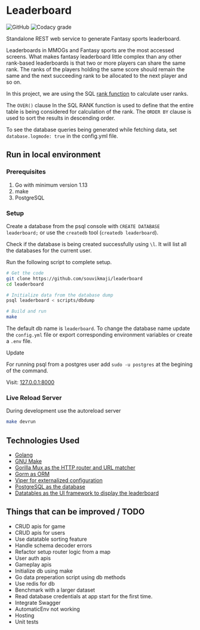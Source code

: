 # Leaderboard

![GitHub](https://img.shields.io/github/license/souvikmaji/leaderboard) ![Codacy grade](https://img.shields.io/codacy/grade/a0b36eaed7b74ec6be460ceda499bf2c)

Standalone REST web service to generate Fantasy sports leaderboard.

Leaderboards in MMOGs and Fantasy sports are the most accessed screens. What makes fantasy leaderboard little complex than any other rank-based leaderboards is that two or more players can share the same rank. The ranks of the players holding the same score should remain the same and the next succeeding rank to be allocated to the next player and so on.

In this project, we are using the SQL [rank function](http://www.sqltutorial.org/sql-window-functions/sql-rank/) to calculate user ranks.

The `OVER()` clause In the SQL RANK function is used to define that the entire table is being considered for calculation of the rank. The `ORDER BY` clause is used to sort the results in descending order.

To see the database queries being generated while fetching data, set `database.logmode: true` in the config.yml file.

## Run in local environment

### Prerequisites

1.  Go with minimum version 1.13
2.  make
3.  PostgreSQL

### Setup

Create a database from the psql console with `CREATE DATABASE leaderboard;` or use the `createdb` tool (`createdb leaderboard`).

Check if the database is being created successfully using `\l`. It will list all the databases for the current user.

Run the following script to complete setup.

```sh
# Get the code
git clone https://github.com/souvikmaji/leaderboard
cd leaderboard

# Initialize data from the database dump
psql leaderboard < scripts/dbdump

# Build and run
make
```

The default db name is `leaderboard`. To change the database name update the `config.yml` file or export corresponding environment variables or create a `.env` file.

Update

For running psql from a postgres user add `sudo -u postgres` at the begining of the command.

Visit: [127.0.0.1:8000](127.0.0.1:8000)

### Live Reload Server

During development use the autoreload server

```sh
make devrun
```

## Technologies Used

-   [Golang](https://golang.org/)
-   [GNU Make](https://www.gnu.org/software/make/manual/html_node/Introduction.html)
-   [Gorilla Mux as the HTTP router and URL matcher](https://github.com/gorilla/mux)
-   [Gorm as ORM](https://gorm.io/)
-   [Viper for externalized configuration](https://github.com/spf13/viper)
-   [PostgreSQL as the database](https://www.postgresql.org/)
-   [Datatables as the UI framework to display the leaderboard](https://datatables.net/)

## Things that can be improved / TODO

-   CRUD apis for game
-   CRUD apis for users
-   Use datatable sorting feature
-   Handle schema decoder errors
-   Refactor setup router logic from a map
-   User auth apis
-   Gameplay apis
-   Initialize db using make
-   Go data preperation script using db methods
-   Use redis for db
-   Benchmark with a larger dataset
-   Read database credentials at app start for the first time.
-   Integrate Swagger
-   AutomaticEnv not working
-   Hosting
-   Unit tests
